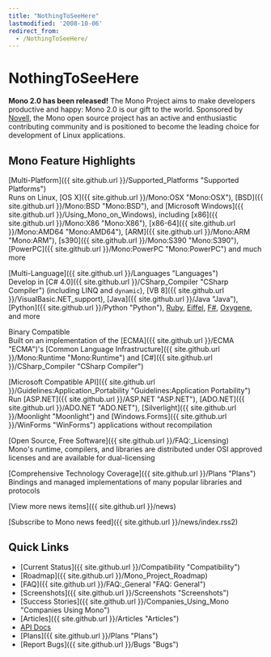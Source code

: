 ```yaml
---
title: "NothingToSeeHere"
lastmodified: '2008-10-06'
redirect_from:
  - /NothingToSeeHere/
---
```


NothingToSeeHere
================

**Mono 2.0 has been released!** The Mono Project aims to make developers productive and happy: Mono 2.0 is our gift to the world. Sponsored by [Novell](http://www.novell.com), the Mono open source project has an active and enthusiastic contributing community and is positioned to become the leading choice for development of Linux applications.

Mono Feature Highlights
-----------------------

[Multi-Platform]({{ site.github.url }}/Supported_Platforms "Supported Platforms")  
Runs on Linux, [OS X]({{ site.github.url }}/Mono:OSX "Mono:OSX"), [BSD]({{ site.github.url }}/Mono:BSD "Mono:BSD"), and [Microsoft Windows]({{ site.github.url }}/Using_Mono_on_Windows), including [x86]({{ site.github.url }}/Mono:X86 "Mono:X86"), [x86-64]({{ site.github.url }}/Mono:AMD64 "Mono:AMD64"), [ARM]({{ site.github.url }}/Mono:ARM "Mono:ARM"), [s390]({{ site.github.url }}/Mono:S390 "Mono:S390"), [PowerPC]({{ site.github.url }}/Mono:PowerPC "Mono:PowerPC") and much more

[Multi-Language]({{ site.github.url }}/Languages "Languages")  
Develop in [C\# 4.0]({{ site.github.url }}/CSharp_Compiler "CSharp Compiler") (including LINQ and `dynamic`), [VB 8]({{ site.github.url }}/VisualBasic.NET_support), [Java]({{ site.github.url }}/Java "Java"), [Python]({{ site.github.url }}/Python "Python"), [Ruby](http://www.ironruby.net/), [Eiffel](http://www.eiffel.com/), [F\#](http://research.microsoft.com/fsharp/), [Oxygene](http://remobjects.com/oxygene), and more

Binary Compatible  
Built on an implementation of the [ECMA]({{ site.github.url }}/ECMA "ECMA")'s [Common Language Infrastructure]({{ site.github.url }}/Mono:Runtime "Mono:Runtime") and [C\#]({{ site.github.url }}/CSharp_Compiler "CSharp Compiler")

[Microsoft Compatible API]({{ site.github.url }}/Guidelines:Application_Portability "Guidelines:Application Portability")  
Run [ASP.NET]({{ site.github.url }}/ASP.NET "ASP.NET"), [ADO.NET]({{ site.github.url }}/ADO.NET "ADO.NET"), [Silverlight]({{ site.github.url }}/Moonlight "Moonlight") and [Windows.Forms]({{ site.github.url }}/WinForms "WinForms") applications without recompilation

[Open Source, Free Software]({{ site.github.url }}/FAQ:_Licensing)  
Mono's runtime, compilers, and libraries are distributed under OSI approved licenses and are available for dual-licensing

[Comprehensive Technology Coverage]({{ site.github.url }}/Plans "Plans")  
Bindings and managed implementations of many popular libraries and protocols

[View more news items]({{ site.github.url }}/news)

[Subscribe to Mono news feed]({{ site.github.url }}/news/index.rss2)

Quick Links
-----------

-   [Current Status]({{ site.github.url }}/Compatibility "Compatibility")
-   [Roadmap]({{ site.github.url }}/Mono_Project_Roadmap)
-   [FAQ]({{ site.github.url }}/FAQ:_General "FAQ: General")
-   [Screenshots]({{ site.github.url }}/Screenshots "Screenshots")
-   [Success Stories]({{ site.github.url }}/Companies_Using_Mono "Companies Using Mono")
-   [Articles]({{ site.github.url }}/Articles "Articles")
-   [API Docs](http://www.go-mono.com/docs/)
-   [Plans]({{ site.github.url }}/Plans "Plans")
-   [Report Bugs]({{ site.github.url }}/Bugs "Bugs")

 

